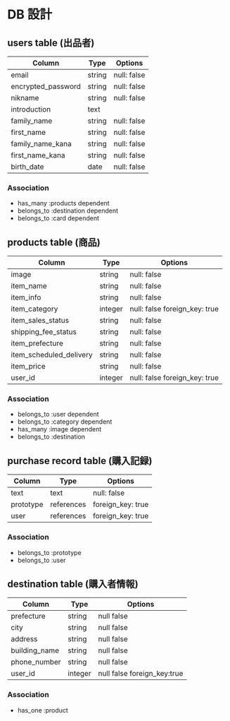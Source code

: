 # DB 設計

## users table (出品者)

| Column             | Type                |Options                  |
|--------------------|---------------------|-------------------------|
| email              | string              | null: false             |
| encrypted_password | string              | null: false             |
| nikname            | string              | null: false             |
| introduction       | text                |                         |
| family_name        | string              | null: false             |
| first_name         | string              | null: false             |
| family_name_kana   | string              | null: false             |
| first_name_kana    | string              | null: false             |
| birth_date         | date                | null: false             |

### Association

* has_many :products dependent
* belongs_to :destination dependent
* belongs_to :card dependent


## products table (商品)

| Column                    | Type       | Options                        |
|---------------------------|------------|--------------------------------|
| image                     | string     | null: false                    |
| item_name                 | string     | null: false                    |
| item_info                 | string     | null: false                    |
| item_category             | integer    | null: false   foreign_key: true|
| item_sales_status         | string     | null: false                    |
| shipping_fee_status       | string     | null: false                    |
| item_prefecture           | string     | null: false                    |
| item_scheduled_delivery   | string     | null: false                    
| item_price                | string     | null: false                    |
| user_id                   | integer    | null: false   foreign_key: true|

### Association

- belongs_to :user dependent
- belongs_to :category dependent
- has_many :image dependent
- belongs_to :destination


##  purchase record table (購入記録)

| Column      | Type       | Options           |
|-------------|------------|-------------------|
| text        | text       | null: false       |
| prototype   | references | foreign_key: true |
| user        | references | foreign_key: true |

### Association

- belongs_to :prototype
- belongs_to :user



## destination table (購入者情報)

|Column          |Type      |Options                          |
|--------------- |----------|---------------------------------|
| prefecture     | string   | null false                      |
| city           | string   | null false                      |
| address        | string   | null false                      |
| building_name  | string   | null false                      |
| phone_number   | string   | null false                      |
| user_id        | integer  | null false  foreign_key:true    |


### Association
- has_one :product